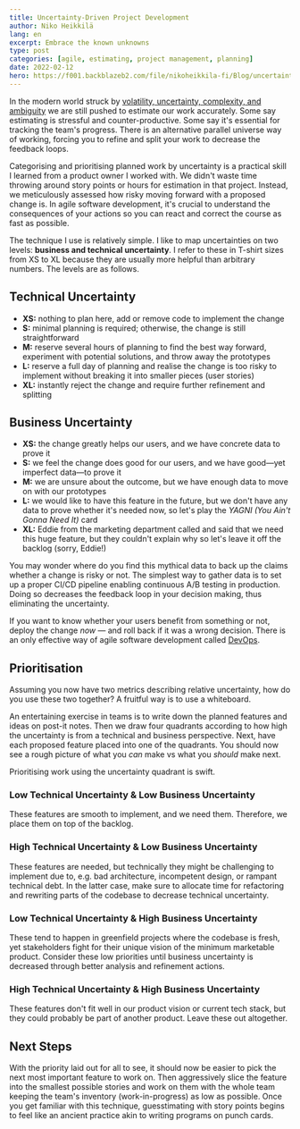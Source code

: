 ```yaml
---
title: Uncertainty-Driven Project Development
author: Niko Heikkilä
lang: en
excerpt: Embrace the known unknowns
type: post
categories: [agile, estimating, project management, planning]
date: 2022-02-12
hero: https://f001.backblazeb2.com/file/nikoheikkila-fi/Blog/uncertainty-driven-project-development.jpg
---
```


In the modern world struck by [volatility, uncertainty, complexity, and ambiguity][vuca] we are still pushed to estimate our work accurately. Some say estimating is stressful and counter-productive. Some say it's essential for tracking the team's progress. There is an alternative parallel universe way of working, forcing you to refine and split your work to decrease the feedback loops.

Categorising and prioritising planned work by uncertainty is a practical skill I learned from a product owner I worked with. We didn't waste time throwing around story points or hours for estimation in that project. Instead, we meticulously assessed how risky moving forward with a proposed change is. In agile software development, it's crucial to understand the consequences of your actions so you can react and correct the course as fast as possible.

The technique I use is relatively simple. I like to map uncertainties on two levels: **business and technical uncertainty**. I refer to these in T-shirt sizes from XS to XL because they are usually more helpful than arbitrary numbers. The levels are as follows.

## Technical Uncertainty

-   **XS:** nothing to plan here, add or remove code to implement the change
-   **S:** minimal planning is required; otherwise, the change is still straightforward
-   **M:** reserve several hours of planning to find the best way forward, experiment with potential solutions, and throw away the prototypes
-   **L:** reserve a full day of planning and realise the change is too risky to implement without breaking it into smaller pieces (user stories)
-   **XL:** instantly reject the change and require further refinement and splitting

## Business Uncertainty

-   **XS:** the change greatly helps our users, and we have concrete data to prove it
-   **S:** we feel the change does good for our users, and we have good—yet imperfect data—to prove it
-   **M:** we are unsure about the outcome, but we have enough data to move on with our prototypes
-   **L:** we would like to have this feature in the future, but we don't have any data to prove whether it's needed now, so let's play the _YAGNI (You Ain't Gonna Need It)_ card
-   **XL:** Eddie from the marketing department called and said that we need this huge feature, but they couldn't explain why so let's leave it off the backlog (sorry, Eddie!)

You may wonder where do you find this mythical data to back up the claims whether a change is risky or not. The simplest way to gather data is to set up a proper CI/CD pipeline enabling continuous A/B testing in production. Doing so decreases the feedback loop in your decision making, thus eliminating the uncertainty.

If you want to know whether your users benefit from something or not, deploy the change _now_ — and roll back if it was a wrong decision. There is an only effective way of agile software development called [DevOps][devops].

## Prioritisation

Assuming you now have two metrics describing relative uncertainty, how do you use these two together? A fruitful way is to use a whiteboard.

An entertaining exercise in teams is to write down the planned features and ideas on post-it notes. Then we draw four quadrants according to how high the uncertainty is from a technical and business perspective. Next, have each proposed feature placed into one of the quadrants. You should now see a rough picture of what you _can_ make vs what you _should_ make next.

Prioritising work using the uncertainty quadrant is swift.

### Low Technical Uncertainty & Low Business Uncertainty

These features are smooth to implement, and we need them. Therefore, we place them on top of the backlog.

### High Technical Uncertainty & Low Business Uncertainty

These features are needed, but technically they might be challenging to implement due to, e.g. bad architecture, incompetent design, or rampant technical debt. In the latter case, make sure to allocate time for refactoring and rewriting parts of the codebase to decrease technical uncertainty.

### Low Technical Uncertainty & High Business Uncertainty

These tend to happen in greenfield projects where the codebase is fresh, yet stakeholders fight for their unique vision of the minimum marketable product. Consider these low priorities until business uncertainty is decreased through better analysis and refinement actions.

### High Technical Uncertainty & High Business Uncertainty

These features don't fit well in our product vision or current tech stack, but they could probably be part of another product. Leave these out altogether.

## Next Steps

With the priority laid out for all to see, it should now be easier to pick the next most important feature to work on. Then aggressively slice the feature into the smallest possible stories and work on them with the whole team keeping the team's inventory (work-in-progress) as low as possible. Once you get familiar with this technique, guesstimating with story points begins to feel like an ancient practice akin to writing programs on punch cards.

[vuca]: https://en.wikipedia.org/wiki/Volatility,_uncertainty,_complexity_and_ambiguity
[devops]: /blog/dev-ops-is-the-interface-your-organisation-implements-it/
